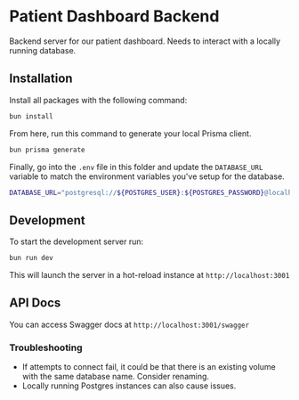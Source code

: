 # Patient Dashboard Backend
Backend server for our patient dashboard. Needs to interact with a locally running database. 

## Installation
Install all packages with the following command:
```bash
bun install
```

From here, run this command to generate your local Prisma client.
```bash
bun prisma generate
```

Finally, go into the `.env` file in this folder and update the `DATABASE_URL` variable to match the environment variables you've setup for the database.
```bash
DATABASE_URL="postgresql://${POSTGRES_USER}:${POSTGRES_PASSWORD}@localhost:${POSTGRES_PORT}/${DATABASE_NAME}?schema=public"
```

## Development
To start the development server run:
```bash
bun run dev
```

This will launch the server in a hot-reload instance at `http://localhost:3001`

## API Docs
You can access Swagger docs at `http://localhost:3001/swagger`

### Troubleshooting
- If attempts to connect fail, it could be that there is an existing volume with the same database name. Consider renaming.
- Locally running Postgres instances can also cause issues.
